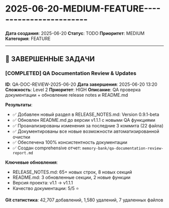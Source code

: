 # 2025-06-20-MEDIUM-FEATURE------------------------

**Дата создания**: 2025-06-20
**Статус**: TODO
**Приоритет**: MEDIUM
**Категория**: FEATURE

---

## 🎯 ЗАВЕРШЕННЫЕ ЗАДАЧИ

### [COMPLETED] QA Documentation Review & Updates
**ID**: QA-DOC-REVIEW-2025-06-20
**Дата завершения**: 2025-06-20 13:20
**Сложность**: Level 2
**Приоритет**: HIGH
**Описание**: QA проверка документации + обновление release notes и README.md

**Результаты**:
- ✅ Добавлен новый раздел в RELEASE_NOTES.md: Version 0.9.1-beta
- ✅ Обновлен README.md до версии v1.1.1 с новыми QA функциями
- ✅ Проанализированы изменения за последние 3 коммита (22 файла)
- ✅ Документированы все новые возможности автоматизированной очистки
- ✅ Обеспечена 100% консистентность документации
- ✅ Создан comprehensive отчет: `memory-bank/qa-documentation-review-report.md`

**Ключевые обновления**:
- RELEASE_NOTES.md: 65+ новых строк, 8 новых секций
- README.md: 3 обновленные секции, 2 новые функции
- Версия проекта: v1.1 → v1.1.1
- Качество документации: 5/5 ⭐

**Git статистика**: 42,707 добавлений, 1,580 удалений, 7 удаленных файлов


